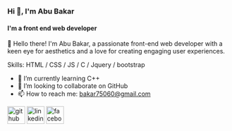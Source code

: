 ### Hi 👋, I'm Abu Bakar
#### I'm a front end web developer
👋 Hello there! I'm Abu Bakar, a passionate front-end web developer with a keen eye for aesthetics and a love for creating engaging user experiences.

Skills: HTML / CSS / JS / C / Jquery / bootstrap

- 🌱 I’m currently learning C++ 
- 👯 I’m looking to collaborate on GitHub 
- 📫 How to reach me: bakar75060@gmail.com 


[<img src='https://cdn.jsdelivr.net/npm/simple-icons@3.0.1/icons/github.svg' alt='github' height='40'>](https://github.com/Bakar8440)  [<img src='https://cdn.jsdelivr.net/npm/simple-icons@3.0.1/icons/linkedin.svg' alt='linkedin' height='40'>](https://www.linkedin.com/in/https://www.linkedin.com/in/mohammad-abu-bakar-bb204027b//)  [<img src='https://cdn.jsdelivr.net/npm/simple-icons@3.0.1/icons/facebook.svg' alt='facebook' height='40'>](https://www.facebook.com/https://www.facebook.com/mohammad.abii.9/)  

